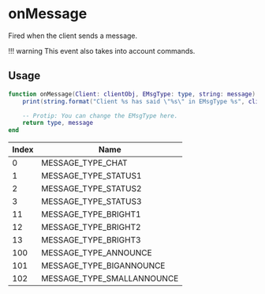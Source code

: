 # onMessage

Fired when the client sends a message.

!!! warning
    This event also takes into account commands.

## Usage

```lua
function onMessage(Client: clientObj, EMsgType: type, string: message)
    print(string.format("Client %s has said \"%s\" in EMsgType %s", client:getname(), message, msgType))

    -- Protip: You can change the EMsgType here.
    return type, message
end
```

| Index | Name                          |
|-------|-------------------------------|
| 0     | MESSAGE_TYPE_CHAT             |
| 1     | MESSAGE_TYPE_STATUS1          |
| 2     | MESSAGE_TYPE_STATUS2          |
| 3     | MESSAGE_TYPE_STATUS3          |
| 11    | MESSAGE_TYPE_BRIGHT1          |
| 12    | MESSAGE_TYPE_BRIGHT2          |
| 13    | MESSAGE_TYPE_BRIGHT3          |
| 100   | MESSAGE_TYPE_ANNOUNCE         |
| 101   | MESSAGE_TYPE_BIGANNOUNCE      |
| 102   | MESSAGE_TYPE_SMALLANNOUNCE    |